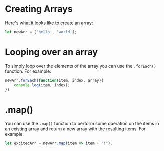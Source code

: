 # Creating Arrays
Here's what it looks like to create an array: 
```js
let newArr = ['hello', 'world'];
```

# Looping over an array
To simply loop over the elements of the array you can use the `.forEach()` function. For example:
```js
newArr.forEach(function(item, index, array){
    console.log(item, index);
})
```

# .map()
You can use the `.map()` function to perform some operation on the items in an existing array and return a new array with the resulting items. For example:
```js
let excitedArr = newArr.map(item => item + "!");
```



